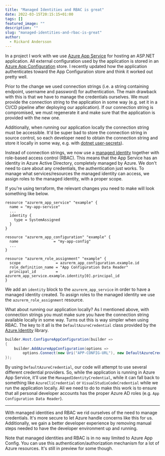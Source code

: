 ```yaml
---
title: "Managed Identities and RBAC is great"
date: 2022-03-15T20:15:15+01:00
tags: []
featured_image: ""
description: ""
slug: "managed-identities-and-rbac-is-great"
author:
  - Rickard Andersson
---
```


In a project I work with we use [Azure App Service](https://docs.microsoft.com/en-us/azure/app-service/overview) for hosting an ASP.NET application. All external configuration used by the application is stored in an [Azure App Configuration](https://docs.microsoft.com/en-us/azure/azure-app-configuration/overview) store. I recently updated how the application authenticates toward the App Configuration store and think it worked out pretty well.

Prior to the change we used connection strings (i.e. a string containing endpoint, username and password) for authentication. The main drawback with this is that we have to manage the credentials ourselves. We must provide the connection string to the application in some way (e.g. set it in a CI/CD pipeline after deploying our application). If our connection string is compromised, we must regenerate it and make sure that the application is provided with the new one.

Additionally, when running our application locally the connection string must be accessible. It'd be super bad to store the connection string in source control, so each developer need to obtain the connection string and store it locally in some way, e.g. with [dotnet user-secrets](https://docs.microsoft.com/en-us/aspnet/core/security/app-secrets?view=aspnetcore-6.0&tabs=linux)).

Instead of connection strings, we now use a [managed identity](https://docs.microsoft.com/en-us/azure/active-directory/managed-identities-azure-resources/overview) together with role-based access control (RBAC). This means that the App Service has an identity in Azure Active Directory, completely managed by Azure. We don't need to care about any credentials, the authentication just works. To manage what services/resources the managed identity can access, we assign roles to the managed identity, with a proper scope.

If you're using terraform, the relevant changes you need to make will look something like below.

```hcl
resource "azurerm_app_service" "example" {
  name = "my-app-service"
  ...
  identity {
    type = SystemAssigned
  }
}

resource "azurerm_app_configuration" "example" {
  name                = "my-app-config"
  ...
}

resource "azurerm_role_assignment" "example" {
  scope                = azurerm_app_configuration.example.id
  role_definition_name = "App Configuration Data Reader"
  principal_id         = azurerm_app_service.example.identity[0].principal_id
}
```

We add an `identity` block to the `azurerm_app_service` in order to have a managed identity created. To assign roles to the managed identity we use the `azurerm_role_assignment` resource.

What about running our application locally? As I mentioned above, with connection strings you must make sure you have the connection string available locally in some way. Turns out this is way simpler when using RBAC. The key to it all is the `DefaultAzureCredential` class provided by the [Azure.Identity](https://www.nuget.org/packages/Azure.Identity/) library.

```csharp
builder.Host.ConfigureAppConfiguration(builder =>
{
    builder.AddAzureAppConfiguration(options =>
        options.Connect(new Uri("APP-CONFIG-URL"), new DefaultAzureCredential()));
});
```

By using `DefaultAzureCredential`, our code will attempt to use several different credential providers. So, while the application is running in Azure App Service, it'll use the `ManagedIdentityCredential`, while it can fall back to something like `AzureCliCredential` or `VisualStudioCodeCredential` while we run the application locally. All we need to do to make this work is to ensure that all personal developer accounts has the proper Azure AD roles (e.g. `App Configuration Data Reader`).

___

With managed identities and RBAC we rid ourselves of the need to manage credentials. It's more secure to let Azure handle concerns like this for us. Additionally, we gain a better developer experience by removing manual steps needed to have the developer environment up and running.

Note that managed identities and RBAC is in no way limited to Azure App Config. You can use this authentication/authorization mechanism for a lot of Azure resources. It's still in preview for some though.
